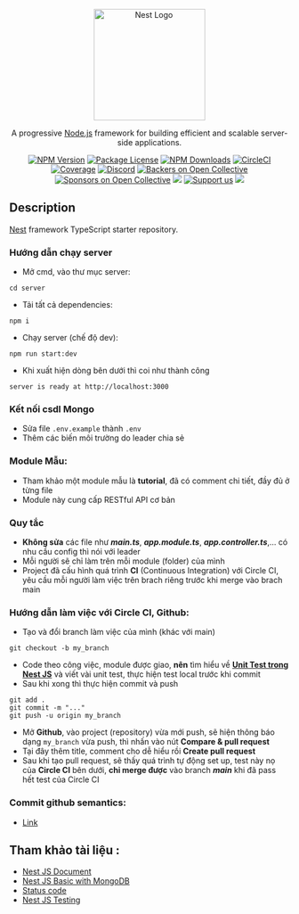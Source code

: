 <p align="center">
  <a href="http://nestjs.com/" target="blank"><img src="https://nestjs.com/img/logo-small.svg" width="200" alt="Nest Logo" /></a>
</p>

[circleci-image]: https://img.shields.io/circleci/build/github/nestjs/nest/master?token=abc123def456
[circleci-url]: https://circleci.com/gh/nestjs/nest

  <p align="center">A progressive <a href="http://nodejs.org" target="_blank">Node.js</a> framework for building efficient and scalable server-side applications.</p>
    <p align="center">
<a href="https://www.npmjs.com/~nestjscore" target="_blank"><img src="https://img.shields.io/npm/v/@nestjs/core.svg" alt="NPM Version" /></a>
<a href="https://www.npmjs.com/~nestjscore" target="_blank"><img src="https://img.shields.io/npm/l/@nestjs/core.svg" alt="Package License" /></a>
<a href="https://www.npmjs.com/~nestjscore" target="_blank"><img src="https://img.shields.io/npm/dm/@nestjs/common.svg" alt="NPM Downloads" /></a>
<a href="https://circleci.com/gh/nestjs/nest" target="_blank"><img src="https://img.shields.io/circleci/build/github/nestjs/nest/master" alt="CircleCI" /></a>
<a href="https://coveralls.io/github/nestjs/nest?branch=master" target="_blank"><img src="https://coveralls.io/repos/github/nestjs/nest/badge.svg?branch=master#9" alt="Coverage" /></a>
<a href="https://discord.gg/G7Qnnhy" target="_blank"><img src="https://img.shields.io/badge/discord-online-brightgreen.svg" alt="Discord"/></a>
<a href="https://opencollective.com/nest#backer" target="_blank"><img src="https://opencollective.com/nest/backers/badge.svg" alt="Backers on Open Collective" /></a>
<a href="https://opencollective.com/nest#sponsor" target="_blank"><img src="https://opencollective.com/nest/sponsors/badge.svg" alt="Sponsors on Open Collective" /></a>
  <a href="https://paypal.me/kamilmysliwiec" target="_blank"><img src="https://img.shields.io/badge/Donate-PayPal-ff3f59.svg"/></a>
    <a href="https://opencollective.com/nest#sponsor"  target="_blank"><img src="https://img.shields.io/badge/Support%20us-Open%20Collective-41B883.svg" alt="Support us"></a>
  <a href="https://twitter.com/nestframework" target="_blank"><img src="https://img.shields.io/twitter/follow/nestframework.svg?style=social&label=Follow"></a>
</p>
  <!--[![Backers on Open Collective](https://opencollective.com/nest/backers/badge.svg)](https://opencollective.com/nest#backer)
  [![Sponsors on Open Collective](https://opencollective.com/nest/sponsors/badge.svg)](https://opencollective.com/nest#sponsor)-->

## Description

[Nest](https://github.com/nestjs/nest) framework TypeScript starter repository.

### Hướng dẫn chạy server
- Mở cmd, vào thư mục server:
```
cd server
```
- Tải tất cả dependencies:
```
npm i
```
- Chạy server (chế độ dev):
```
npm run start:dev
```
- Khi xuất hiện dòng bên dưới thì coi như thành công
```
server is ready at http://localhost:3000
```
### Kết nối csdl Mongo
- Sửa file `.env.example` thành `.env`
- Thêm các biến môi trường do leader chia sẻ
### Module Mẫu:
- Tham khảo một module mẫu là **tutorial**, đã có comment chi tiết, đầy đủ ở từng file
- Module này cung cấp RESTful API cơ bản
### Quy tắc
- **Không sửa** các file như ***main.ts***, ***app.module.ts***, ***app.controller.ts***,... có nhu cầu config thì nói với leader
- Mỗi người sẽ chỉ làm trên mỗi module (folder) của mình
- Project đã cấu hình quá trình **CI** (Continuous Integration) với Circle CI, yêu cầu mỗi người làm việc trên brach riêng trước khi merge vào brach main
### Hướng dẫn làm việc với Circle CI, Github:
- Tạo và đổi branch làm việc của mình (khác với main)
```
git checkout -b my_branch
```
- Code theo công việc, module được giao, **nên** tìm hiểu về [**Unit Test trong Nest JS**](https://www.tomray.dev/nestjs-unit-testing) và viết vài unit test, thực hiện test local trước khi commit
- Sau khi xong thì thực hiện commit và push
```
git add .
git commit -m "..."
git push -u origin my_branch
```
- Mở **Github**, vào project (repository) vừa mới push, sẽ hiện thông báo dạng `my_branch` vừa push, thì nhấn vào nút **Compare & pull request**
- Tại đây thêm title, comment cho dễ hiểu rồi **Create pull request**
- Sau khi tạo pull request, sẽ thấy quá trình tự động set up, test này nọ của **Circle CI** bên dưới, **chỉ merge được** vào branch ***main*** khi đã pass hết test của Circle CI
### Commit github semantics: 
- [Link](https://gist.github.com/joshbuchea/6f47e86d2510bce28f8e7f42ae84c716)
## Tham khảo tài liệu :
- [Nest JS Document](https://docs.nestjs.com/)
- [Nest JS Basic with MongoDB](https://dev.to/carlomigueldy/building-a-restful-api-with-nestjs-and-mongodb-mongoose-2165)
- [Status code](https://developer.mozilla.org/en-US/docs/Web/HTTP/Status)
- [Nest JS Testing](https://www.tomray.dev/nestjs-unit-testing)

